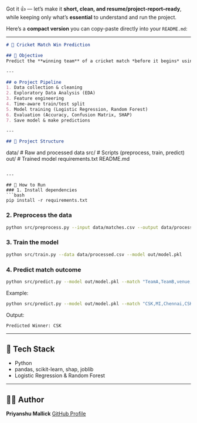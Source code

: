 Got it 👍 — let’s make it **short, clean, and resume/project-report–ready**, while keeping only what’s **essential** to understand and run the project.

Here’s a **compact version** you can copy-paste directly into your `README.md`:

---

```markdown
# 🏏 Cricket Match Win Prediction

## 🎯 Objective
Predict the **winning team** of a cricket match *before it begins* using pre-match features such as teams, toss result, toss decision, venue, and season.

---

## ⚙️ Project Pipeline
1. Data collection & cleaning  
2. Exploratory Data Analysis (EDA)  
3. Feature engineering  
4. Time-aware train/test split  
5. Model training (Logistic Regression, Random Forest)  
6. Evaluation (Accuracy, Confusion Matrix, SHAP)  
7. Save model & make predictions

---

## 📁 Project Structure
```

data/            # Raw and processed data
src/             # Scripts (preprocess, train, predict)
out/             # Trained model
requirements.txt
README.md

````

---

## 🚀 How to Run
### 1. Install dependencies
```bash
pip install -r requirements.txt
````

### 2. Preprocess the data

```bash
python src/preprocess.py --input data/matches.csv --output data/processed.csv
```

### 3. Train the model

```bash
python src/train.py --data data/processed.csv --model out/model.pkl
```

### 4. Predict match outcome

```bash
python src/predict.py --model out/model.pkl --match "TeamA,TeamB,venue,toss_winner,toss_decision,season"
```

Example:

```bash
python src/predict.py --model out/model.pkl --match "CSK,MI,Chennai,CSK,bat,2023"
```

Output:

```
Predicted Winner: CSK
```

---

## 🧠 Tech Stack

* Python
* pandas, scikit-learn, shap, joblib
* Logistic Regression & Random Forest

---

## 👨‍💻 Author

**Priyanshu Mallick**
[GitHub Profile](https://github.com/PriyanshuM04)

```
